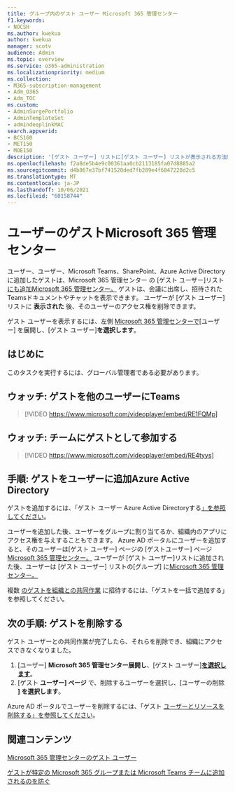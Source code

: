 ```yaml
---
title: グループ内のゲスト ユーザー Microsoft 365 管理センター
f1.keywords:
- NOCSH
ms.author: kwekua
author: kwekua
manager: scotv
audience: Admin
ms.topic: overview
ms.service: o365-administration
ms.localizationpriority: medium
ms.collection:
- M365-subscription-management
- Adm_O365
- Adm_TOC
ms.custom:
- AdminSurgePortfolio
- AdminTemplateSet
- admindeeplinkMAC
search.appverid:
- BCS160
- MET150
- MOE150
description: '[ゲスト ユーザー] リストに[ゲスト ユーザー] リストが表示される方法Microsoft 365 管理センター。'
ms.openlocfilehash: f2a8de5b4e9c00361aa0cb2113185fa07d8885a2
ms.sourcegitcommit: d4b867e37bf741528ded7fb289e4f6847228d2c5
ms.translationtype: MT
ms.contentlocale: ja-JP
ms.lasthandoff: 10/06/2021
ms.locfileid: "60158744"
---
```

# <a name="guest-users-in-microsoft-365-admin-center"></a>ユーザーのゲストMicrosoft 365 管理センター

ユーザー、ユーザー、Microsoft Teams、SharePoint、Azure Active Directoryに追加したゲストは、Microsoft 365 管理センター の [ゲスト ユーザー]リスト<a href="https://go.microsoft.com/fwlink/p/?linkid=2074830" target="_blank">にも追加Microsoft 365 管理センター。</a> ゲストは、会議に出席し、招待されたTeamsドキュメントやチャットを表示できます。
ユーザーが [ゲスト ユーザー] リストに **表示された** 後、そのユーザーのアクセス権を削除できます。

ゲスト ユーザーを表示するには、左側 <a href="https://go.microsoft.com/fwlink/p/?linkid=2074830" target="_blank">Microsoft 365 管理センターで</a>[ユーザー] を展開し、[ゲスト ユーザー]**を選択します**。

## <a name="before-you-begin"></a>はじめに

このタスクを実行するには、グローバル管理者である必要があります。

## <a name="watch-add-guests-to-teams"></a>ウォッチ: ゲストを他のユーザーにTeams

> [!VIDEO https://www.microsoft.com/videoplayer/embed/RE1FQMp]

## <a name="watch-join-a-team-as-a-guest"></a>ウォッチ: チームにゲストとして参加する

> [!VIDEO https://www.microsoft.com/videoplayer/embed/RE4tyys]

## <a name="steps-add-guests-in-azure-active-directory"></a>手順: ゲストをユーザーに追加Azure Active Directory

ゲストを追加するには、「ゲスト ユーザー Azure Active Directoryする[」を参照してください](/azure/active-directory/b2b/b2b-quickstart-add-guest-users-portal)。

ユーザーを追加した後、ユーザーをグループに割り当てるか、組織内のアプリにアクセス権を与えすることもできます。 Azure AD ポータルにユーザーを追加すると、そのユーザーは[ゲスト ユーザー] ページの [ゲストユーザー] ページ<a href="https://go.microsoft.com/fwlink/p/?linkid=2074830" target="_blank">Microsoft 365 管理センター。</a>
ユーザーが [ゲスト ユーザー]リストに追加された後、ユーザーは [ゲスト ユーザー] リストの[[](../create-groups/manage-guest-access-in-groups.md#add-guests-to-a-microsoft-365-group-from-the-admin-center)グループ] に<a href="https://go.microsoft.com/fwlink/p/?linkid=2074830" target="_blank">Microsoft 365 管理センター。</a>

複数 [のゲストを組織との共同作業](/azure/active-directory/b2b/tutorial-bulk-invite) に招待するには、「ゲストを一括で追加する」を参照してください。

## <a name="next-steps-remove-a-guest"></a>次の手順: ゲストを削除する

ゲスト ユーザーとの共同作業が完了したら、それらを削除でき、組織にアクセスできなくなりました。

1. [ユーザー] **Microsoft 365 管理センター展開し**、[ゲスト ユーザー]<a href="https://go.microsoft.com/fwlink/p/?linkid=2074830" target="_blank">**を選択します**</a>。
1. [ゲスト **ユーザー] ページ** で、削除するユーザーを選択し、[ユーザーの削除 **] を選択します**。

Azure AD ポータルでユーザーを削除するには、「ゲスト [ユーザーとリソースを削除する」を参照してください](/azure/active-directory/b2b/b2b-quickstart-add-guest-users-portal#clean-up-resources)。

## <a name="related-content"></a>関連コンテンツ

[Microsoft 365 管理センターのゲスト ユーザー](about-guest-users.md)

[ゲストが特定の Microsoft 365 グループまたは Microsoft Teams チームに追加されるのを防ぐ](../../solutions/per-group-guest-access.md)
